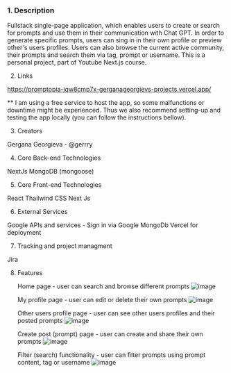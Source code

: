 ### 1. Description
Fullstack single-page application, which enables users to create or search for prompts and use them in their communication with Chat GPT.
In order to generate specific prompts, users can sing in in their own profile or preview other's users profiles. 
Users can also browse the current active community, their prompts and search them via tag, prompt or username.
This is a personal project, part of Youtube Next.js course.

2. Links

https://promptopia-jqw8cmp7x-gerganageorgievs-projects.vercel.app/

** I am using a free service to host the app, so some malfunctions or downtime might be experienced. Thus we also recommend setting-up and testing the app locally (you can follow the instructions bellow).

3. Creators

Gergana Georgieva - @gerrry


4. Core Back-end Technologies

NextJs
MongoDB (mongoose)


5. Core Front-end Technologies

React
Thailwind CSS
Next Js

6. External Services

Google APIs and services - Sign in via Google
MongoDb
Vercel for deployment


7. Tracking and project managment

Jira

8. Features

   Home page - user can search and browse different prompts
   ![image](https://github.com/GerganaGeorgiev/promptopia/assets/67391470/986ab394-afbf-4be5-8154-c2186f7255f3)

   My profile page - user can edit or delete their own prompts
   ![image](https://github.com/GerganaGeorgiev/promptopia/assets/67391470/e7512952-f8cd-4c6a-84b7-7fecf3ebb266)

   Other users profile page - user can see other users profiles and their posted prompts
   ![image](https://github.com/GerganaGeorgiev/promptopia/assets/67391470/48ad5525-4c07-4654-8a7c-a9b1d0b5ce55)

   Create post (prompt) page - user can create and share their own prompts
   ![image](https://github.com/GerganaGeorgiev/promptopia/assets/67391470/cd7b73cb-97eb-453e-98b4-b398c8f7f7fd)

   Filter (search) functionality - user can filter prompts using prompt content, tag or username
   ![image](https://github.com/GerganaGeorgiev/promptopia/assets/67391470/382097e7-3b7b-4697-bcd4-a63ad70c8367)



